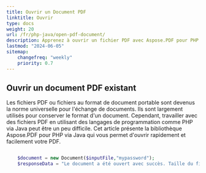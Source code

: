 ```yaml
---
title: Ouvrir un Document PDF
linktitle: Ouvrir
type: docs
weight: 20
url: /fr/php-java/open-pdf-document/
description: Apprenez à ouvrir un fichier PDF avec Aspose.PDF pour PHP via Java.
lastmod: "2024-06-05"
sitemap:
    changefreq: "weekly"
    priority: 0.7
---
```


## Ouvrir un document PDF existant

Les fichiers PDF ou fichiers au format de document portable sont devenus la norme universelle pour l'échange de documents. Ils sont largement utilisés pour conserver le format d'un document. Cependant, travailler avec des fichiers PDF en utilisant des langages de programmation comme PHP via Java peut être un peu difficile. Cet article présente la bibliothèque Aspose.PDF pour PHP via Java qui vous permet d'ouvrir rapidement et facilement votre PDF.

```php

    $document = new Document($inputFile,"mypassword");
    $responseData = "Le document a été ouvert avec succès. Taille du fichier : " . filesize($inputFile);
```